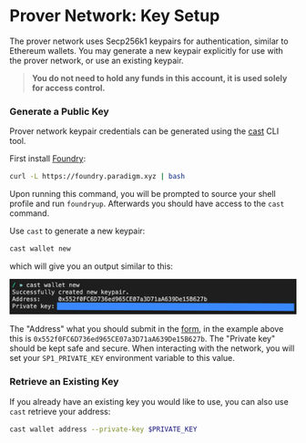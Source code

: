 # Prover Network: Key Setup

The prover network uses Secp256k1 keypairs for authentication, similar to Ethereum wallets. You may generate a new keypair explicitly for use with the prover network, or use an existing keypair.

> **You do not need to hold any funds in this account, it is used solely for access control.**

### Generate a Public Key

Prover network keypair credentials can be generated using the
[cast](https://book.getfoundry.sh/cast/) CLI tool.

First install [Foundry](https://book.getfoundry.sh/getting-started/installation#using-foundryup):

```sh
curl -L https://foundry.paradigm.xyz | bash
```

Upon running this command, you will be prompted to source your shell profile and run `foundryup`. Afterwards you should have access to the `cast` command.

Use `cast` to generate a new keypair:

```sh
cast wallet new
```

which will give you an output similar to this:

![Screenshot from running 'cast wallet new' to generate an SP1_PRIVATE_KEY.](../prover-network/key.png)

The "Address" what you should submit in the [form](https://forms.gle/rTUvhstS8PFfv9B3A), in the example above this is `0x552f0FC6D736ed965CE07a3D71aA639De15B627b`. The "Private key" should be kept safe and
secure. When interacting with the network, you will set your `SP1_PRIVATE_KEY` environment variable
to this value.

### Retrieve an Existing Key

If you already have an existing key you would like to use, you can also use `cast` retrieve your address:

```sh
cast wallet address --private-key $PRIVATE_KEY
```
